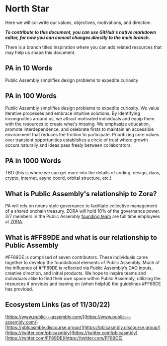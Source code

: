 # North Star
Here we will co-write our values, objectives, motivations, and direction.

***To contribute to this document, you can use GitHub's native markdown editor, for now you can commit changes directly to the main branch.***

There is a branch titled inspiration where you can add related resources that may help us shape this document.

## PA in 10 Words
Public Assembly simplifies design problems to expedite curiosity 

## PA in 100 Words
Public Assembly simplifies design problems to expedite curiosity. We value iterative processes and embrace intuitive solutions. By identifying incongruities around us, we attract motivated individuals and equip them with the resources to create what's missing. We emphasize education, promote interdependence, and celebrate firsts to maintain an accessible environment that reduces the friction to participate. Prioritizing core values over transient opportunities establishes a circle of trust where growth occurs naturally and ideas pass freely between collaborators.

## PA in 1000 Words
TBD (this is where we can get more into the details of coding, design, daos, crypto, internet, async coord, orbital structure, etc.)

## What is Public Assembly's relationship to Zora?
PA will rely on nouns style governance to facilitate collective management of a shared onchain treasury. ZORA will hold 10% of the governance power. 3/7 members in the Public Assembly [founding team](https://twitter.com/FF89DE) are full time employees at [ZORA](https://twitter.com/ourZORA).

## What is #FF89DE and what is our relationship to Public Assembly

#FF89DE is comprised of seven contributors. These individuals came together to develop the foundational elements of Public Assembly. Much of the influence of #FF89DE is reflected via Public Assembly’s DAO inputs, creative direction, and initial products. We hope to inspire teams and individuals alike to find their own space within Public Assembly, utilizing the resources it provides and leaning on (when helpful) the guidelines #FF89DE has provided.

## Ecosystem Links (as of 11/30/22)
[https://www.public---assembly.com/](https://www.public---assembly.com/) \
[https://pblcasmbly.discourse.group/](https://pblcasmbly.discourse.group/) \
[https://twitter.com/pblcasmbly](https://twitter.com/pblcasmbly) \
[https://twitter.com/FF89DE](https://twitter.com/FF89DE)







